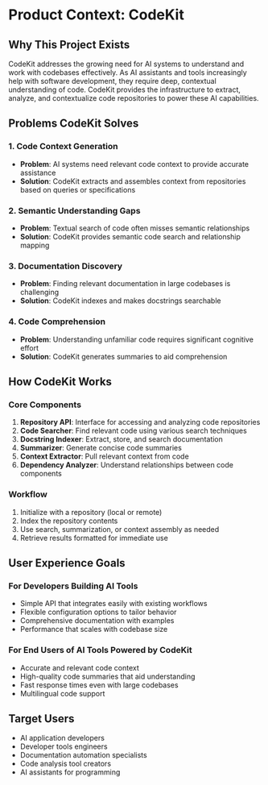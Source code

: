 # Product Context: CodeKit

## Why This Project Exists

CodeKit addresses the growing need for AI systems to understand and work with codebases effectively. As AI assistants and tools increasingly help with software development, they require deep, contextual understanding of code. CodeKit provides the infrastructure to extract, analyze, and contextualize code repositories to power these AI capabilities.

## Problems CodeKit Solves

### 1. Code Context Generation

- **Problem**: AI systems need relevant code context to provide accurate assistance
- **Solution**: CodeKit extracts and assembles context from repositories based on queries or specifications

### 2. Semantic Understanding Gaps

- **Problem**: Textual search of code often misses semantic relationships
- **Solution**: CodeKit provides semantic code search and relationship mapping

### 3. Documentation Discovery

- **Problem**: Finding relevant documentation in large codebases is challenging
- **Solution**: CodeKit indexes and makes docstrings searchable

### 4. Code Comprehension

- **Problem**: Understanding unfamiliar code requires significant cognitive effort
- **Solution**: CodeKit generates summaries to aid comprehension

## How CodeKit Works

### Core Components

1. **Repository API**: Interface for accessing and analyzing code repositories
2. **Code Searcher**: Find relevant code using various search techniques
3. **Docstring Indexer**: Extract, store, and search documentation
4. **Summarizer**: Generate concise code summaries
5. **Context Extractor**: Pull relevant context from code
6. **Dependency Analyzer**: Understand relationships between code components

### Workflow

1. Initialize with a repository (local or remote)
2. Index the repository contents
3. Use search, summarization, or context assembly as needed
4. Retrieve results formatted for immediate use

## User Experience Goals

### For Developers Building AI Tools

- Simple API that integrates easily with existing workflows
- Flexible configuration options to tailor behavior
- Comprehensive documentation with examples
- Performance that scales with codebase size

### For End Users of AI Tools Powered by CodeKit

- Accurate and relevant code context
- High-quality code summaries that aid understanding
- Fast response times even with large codebases
- Multilingual code support

## Target Users

- AI application developers
- Developer tools engineers
- Documentation automation specialists
- Code analysis tool creators
- AI assistants for programming

